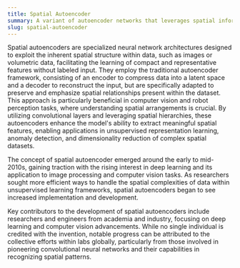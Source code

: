 ```yaml
---
title: Spatial Autoencoder
summary: A variant of autoencoder networks that leverages spatial information within data for efficient feature learning, often used in processing image and spatial data.
slug: spatial-autoencoder
---
```


Spatial autoencoders are specialized neural network architectures designed to exploit the inherent spatial structure within data, such as images or volumetric data, facilitating the learning of compact and representative features without labeled input. They employ the traditional autoencoder framework, consisting of an encoder to compress data into a latent space and a decoder to reconstruct the input, but are specifically adapted to preserve and emphasize spatial relationships present within the dataset. This approach is particularly beneficial in computer vision and robot perception tasks, where understanding spatial arrangements is crucial. By utilizing convolutional layers and leveraging spatial hierarchies, these autoencoders enhance the model's ability to extract meaningful spatial features, enabling applications in unsupervised representation learning, anomaly detection, and dimensionality reduction of complex spatial datasets.

The concept of spatial autoencoder emerged around the early to mid-2010s, gaining traction with the rising interest in deep learning and its application to image processing and computer vision tasks. As researchers sought more efficient ways to handle the spatial complexities of data within unsupervised learning frameworks, spatial autoencoders began to see increased implementation and development.

Key contributors to the development of spatial autoencoders include researchers and engineers from academia and industry, focusing on deep learning and computer vision advancements. While no single individual is credited with the invention, notable progress can be attributed to the collective efforts within labs globally, particularly from those involved in pioneering convolutional neural networks and their capabilities in recognizing spatial patterns.